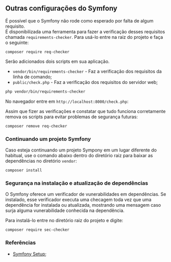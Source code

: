 ## Outras configurações do Symfony
  
É possível que o Symfony não rode como esperado por falta de algum requisito.  
É disponibilizada uma ferramenta para fazer a verificação desses requisitos chamada `requirements-checker`. Para usá-lo entre na raiz do projeto e faça o seguinte:   
   
`composer require req-checker`  
  
Serão adicionados dois scripts em sua aplicação.  
  
* `vendor/bin/requirements-checker` - Faz a verificação dos requisitos da linha de comando;  
* `public/check.php` - Faz a verificação dos requisitos do servidor web;  
  
```sh
php vendor/bin/requirements-checker  
```  
  
No navegador entre em `http://localhost:8000/check.php`:  
  
Assim que fizer as verificações e constatar que tudo funciona corretamente remova os scripts para evitar problemas de segurança futuras:  

`composer remove req-checker`    
  
### Continuando um projeto Symfony
  
Caso esteja continuando um projeto Sympony em um lugar diferente do habitual, use o comando abaixo dentro do diretório raiz para baixar as dependências no diretório `vendor`:  
  
`composer install`  
  
### Segurança na instalação e atualização de dependências
  
O Symfony oferece um verificador de vunerabilidades em dependências. Se instalado, esse verificador executa uma checagem toda vez que uma dependência for instalada ou atualizada, mostrando uma mensagem caso surja alguma vunerabilidade conhecida na dependência.  
  
Para instalá-lo entre no diretório raiz do projeto e digite:  
   
`composer require sec-checker`    
  
  
### Referências
  
* [Symfony Setup](https://symfony.com/doc/current/setup.html);  
  
  

 